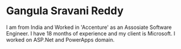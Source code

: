 # Gangula Sravani Reddy

I am from India and Worked in 'Accenture' as an Assosiate Software Engineer. I have 18 months of experience and my client is Microsoft. I worked on ASP.Net and PowerApps domain.